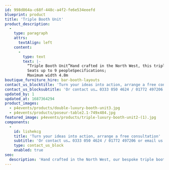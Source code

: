 ```yaml
---
id: 998d864a-c68f-448c-a4f2-fe6e534eeefd
blueprint: product
title: 'Triple Booth Unit'
product_description:
  -
    type: paragraph
    attrs:
      textAlign: left
    content:
      -
        type: text
        text: |-
          “Triple Booth Unit”Hand crafted in the North West, this triple booth unit adds a unique nightclub feel to your event whilst comfortably seating up to 9. Team with a champagne table for a VIP finish.Available in cream and black
          Seats up to 9 peopleSpecifications;
          Maximum width 4.8m
boutique_furniture_hire: bar-booth-layouts
contact_us_blocktitle: 'Turn your ideas into action, arrange a free consultation'
contact_us_blocksubtitle: 'Or contact us… 0333 050 4624 / 01772 497206 or email us: info@p4events.co.uk'
updated_by: 1
updated_at: 1687364294
product_images:
  - p4events/products/double-luxury-booth-unit3.jpg
  - p4events/products/poseur-table2.1-749x484.jpg
featured_image: p4events/products/triple-luxury-booth-unit2-(1).jpg
components:
  -
    id: lishekcg
    title: 'Turn your ideas into action, arrange a free consultation'
    subtitle: 'Or contact us… 0333 050 4624 / 01772 497206 or email us: info@p4events.co.uk'
    type: contact_us_block
    enabled: true
seo:
  description: 'Hand crafted in the North West, our bespoke triple booth seating unit will add a sense of occasion and individuality to your event.'
---
```

